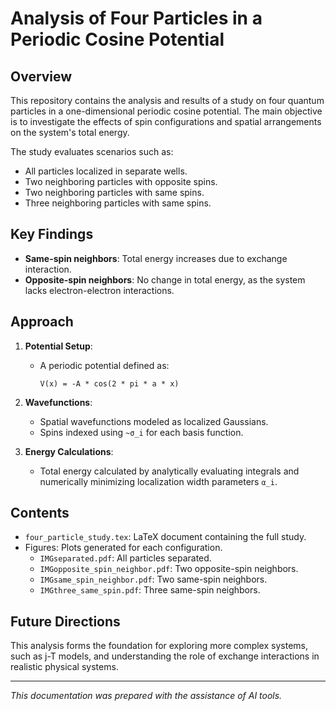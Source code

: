 # Analysis of Four Particles in a Periodic Cosine Potential

## Overview
This repository contains the analysis and results of a study on four quantum particles in a one-dimensional periodic cosine potential. The main objective is to investigate the effects of spin configurations and spatial arrangements on the system's total energy.

The study evaluates scenarios such as:
- All particles localized in separate wells.
- Two neighboring particles with opposite spins.
- Two neighboring particles with same spins.
- Three neighboring particles with same spins.

## Key Findings
- **Same-spin neighbors**: Total energy increases due to exchange interaction.
- **Opposite-spin neighbors**: No change in total energy, as the system lacks electron-electron interactions.

## Approach
1. **Potential Setup**:
   - A periodic potential defined as:
     ```
     V(x) = -A * cos(2 * pi * a * x)
     ```

2. **Wavefunctions**:
   - Spatial wavefunctions modeled as localized Gaussians.
   - Spins indexed using `~σ_i` for each basis function.

3. **Energy Calculations**:
   - Total energy calculated by analytically evaluating integrals and numerically minimizing localization width parameters `α_i`.

## Contents
- `four_particle_study.tex`: LaTeX document containing the full study.
- Figures: Plots generated for each configuration.
  - `IMGseparated.pdf`: All particles separated.
  - `IMGopposite_spin_neighbor.pdf`: Two opposite-spin neighbors.
  - `IMGsame_spin_neighbor.pdf`: Two same-spin neighbors.
  - `IMGthree_same_spin.pdf`: Three same-spin neighbors.

## Future Directions
This analysis forms the foundation for exploring more complex systems, such as j-T models, and understanding the role of exchange interactions in realistic physical systems.

---

*This documentation was prepared with the assistance of AI tools.*
